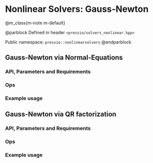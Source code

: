 
# Nonlinear Solvers: Gauss-Newton


@m_class{m-note m-default}

@parblock
Defined in header `<pressio/solvers_nonlinear.hpp>`

Public namespace: `pressio::nonlinearsolvers`
@endparblock


## Gauss-Newton via Normal-Equations

### API, Parameters and Requirements
### Ops
### Example usage


## Gauss-Newton via QR factorization

### API, Parameters and Requirements
### Ops
### Example usage
